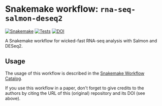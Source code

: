 # Snakemake workflow: `rna-seq-salmon-deseq2`

[![Snakemake](https://img.shields.io/badge/snakemake-≥8.12.0-brightgreen.svg)](https://snakemake.github.io)
[![Tests](https://github.com/niekwit/rna-seq-salmon-deseq2/actions/workflows/main.yml/badge.svg)](https://github.com/niekwit/rna-seq-salmon-deseq2/actions/workflows/main.yml)
[![DOI](https://zenodo.org/badge/DOI/10.5281/zenodo.10139567.svg)](https://doi.org/10.5281/zenodo.10139567)


A Snakemake workflow for wicked-fast RNA-seq analysis with Salmon and DESeq2.


## Usage

The usage of this workflow is described in the [Snakemake Workflow Catalog](https://snakemake.github.io/snakemake-workflow-catalog/?usage=niekwit%2Frna-seq-salmon-deseq2).

If you use this workflow in a paper, don't forget to give credits to the authors by citing the URL of this (original) repository and its DOI (see above).
